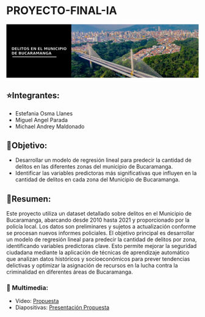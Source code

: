 # PROYECTO-FINAL-IA
![Image text](https://github.com/TMikeM/Delitos-Ocurridos-en-Bucaramanga/blob/main/Banner3.png)

## ⭐Integrantes:
- Estefania Osma Llanes
- Miguel Angel Parada
- Michael Andrey Maldonado

## 📌Objetivo:
- Desarrollar un modelo de regresión lineal para predecir la cantidad de delitos en las diferentes zonas del municipio de Bucaramanga.
- Identificar las variables predictoras más significativas que influyen en la cantidad de delitos en cada zona del Municipio de Bucaramanga.

## 📌Resumen:
Este proyecto utiliza un dataset detallado sobre delitos en el Municipio de Bucaramanga, abarcando desde 2010 hasta 2021 y proporcionado por la policía local. Los datos son preliminares y sujetos a actualización conforme se procesan nuevos informes policiales. El objetivo principal es desarrollar un modelo de regresión lineal para predecir la cantidad de delitos por zona, identificando variables predictoras clave. Esto permite mejorar la seguridad ciudadana mediante la aplicación de técnicas de aprendizaje automático que analizan datos históricos y socioeconómicos para prever tendencias delictivas y optimizar la asignación de recursos en la lucha contra la criminalidad en diferentes áreas de Bucaramanga.


### 📌 Multimedia:
- Video: [Propuesta]()
- Diapositivas: [Presentación Propuesta]()

